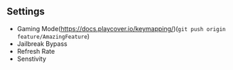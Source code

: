 ## Settings

- Gaming Mode(https://docs.playcover.io/keymapping/)(`git push origin feature/AmazingFeature`)
- Jailbreak Bypass
- Refresh Rate
- Senstivity
